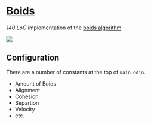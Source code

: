 # [Boids](https://github.com/alfiehiscox/boids) 

*140 LoC* implementation of the [boids algorithm](https://en.wikipedia.org/wiki/Boids)

![](https://github.com/alfiehiscox/boids/blob/main/2d/boids.gif)

## Configuration 

There are a number of constants at the top of `main.odin`. 

- Amount of Boids
- Alignment
- Cohesion 
- Separtion 
- Velocity
- etc. 